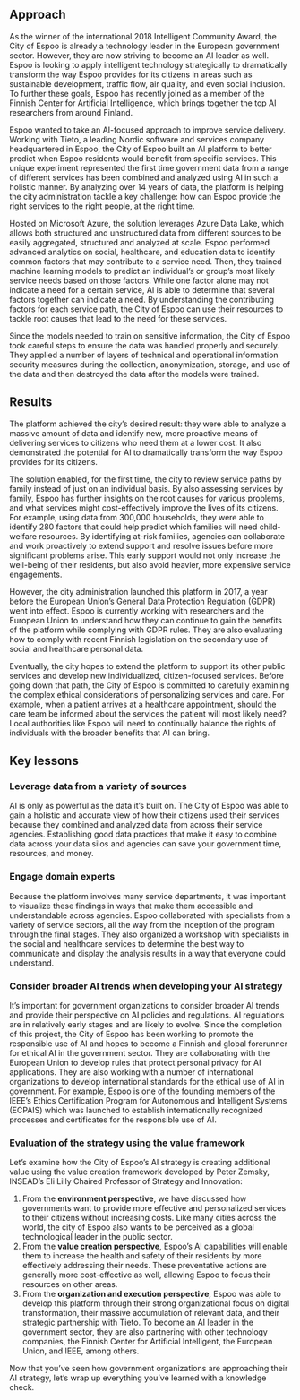 ## Approach

As the winner of the international 2018 Intelligent Community Award, the City of Espoo is already a technology leader in the European government sector. However, they are now striving to become an AI leader as well. Espoo is looking to apply intelligent technology strategically to dramatically transform the way Espoo provides for its citizens in areas such as sustainable development, traffic flow, air quality, and even social inclusion. To further these goals, Espoo has recently joined as a member of the Finnish Center for Artificial Intelligence, which brings together the top AI researchers from around Finland.

Espoo wanted to take an AI-focused approach to improve service delivery. Working with Tieto, a leading Nordic software and services company headquartered in Espoo, the City of Espoo built an AI platform to better predict when Espoo residents would benefit from specific services. This unique experiment represented the first time government data from a range of different services has been combined and analyzed using AI in such a holistic manner. By analyzing over 14 years of data, the platform is helping the city administration tackle a key challenge: how can Espoo provide the right services to the right people, at the right time.

Hosted on Microsoft Azure, the solution leverages Azure Data Lake, which allows both structured and unstructured data from different sources to be easily aggregated, structured and analyzed at scale. Espoo performed advanced analytics on social, healthcare, and education data to identify common factors that may contribute to a service need. Then, they trained machine learning models to predict an individual’s or group’s most likely service needs based on those factors. While one factor alone may not indicate a need for a certain service, AI is able to determine that several factors together can indicate a need. By understanding the contributing factors for each service path, the City of Espoo can use their resources to tackle root causes that lead to the need for these services.

Since the models needed to train on sensitive information, the City of Espoo took careful steps to ensure the data was handled properly and securely. They applied a number of layers of technical and operational information security measures during the collection, anonymization, storage, and use of the data and then destroyed the data after the models were trained.

## Results

The platform achieved the city’s desired result: they were able to analyze a massive amount of data and identify new, more proactive means of delivering services to citizens who need them at a lower cost. It also demonstrated the potential for AI to dramatically transform the way Espoo provides for its citizens.

The solution enabled, for the first time, the city to review service paths by family instead of just on an individual basis. By also assessing services by family, Espoo has further insights on the root causes for various problems, and what services might cost-effectively improve the lives of its citizens. For example, using data from 300,000 households, they were able to identify 280 factors that could help predict which families will need child-welfare resources. By identifying at-risk families, agencies can collaborate and work proactively to extend support and resolve issues before more significant problems arise. This early support would not only increase the well-being of their residents, but also avoid heavier, more expensive service engagements.

However, the city administration launched this platform in 2017, a year before the European Union’s General Data Protection Regulation (GDPR) went into effect. Espoo is currently working with researchers and the European Union to understand how they can continue to gain the benefits of the platform while complying with GDPR rules. They are also evaluating how to comply with recent Finnish legislation on the secondary use of social and healthcare personal data.

Eventually, the city hopes to extend the platform to support its other public services and develop new individualized, citizen-focused services. Before going down that path, the City of Espoo is committed to carefully examining the complex ethical considerations of personalizing services and care. For example, when a patient arrives at a healthcare appointment, should the care team be informed about the services the patient will most likely need? Local authorities like Espoo will need to continually balance the rights of individuals with the broader benefits that AI can bring.

## Key lessons

### Leverage data from a variety of sources

AI is only as powerful as the data it’s built on. The City of Espoo was able to gain a holistic and accurate view of how their citizens used their services because they combined and analyzed data from across their service agencies. Establishing good data practices that make it easy to combine data across your data silos and agencies can save your government time, resources, and money.

### Engage domain experts

Because the platform involves many service departments, it was important to visualize these findings in ways that make them accessible and understandable across agencies. Espoo collaborated with specialists from a variety of service sectors, all the way from the inception of the program through the final stages. They also organized a workshop with specialists in the social and healthcare services to determine the best way to communicate and display the analysis results in a way that everyone could understand.

### Consider broader AI trends when developing your AI strategy

It’s important for government organizations to consider broader AI trends and provide their perspective on AI policies and regulations. AI regulations are in relatively early stages and are likely to evolve. Since the completion of this project, the City of Espoo has been working to promote the responsible use of AI and hopes to become a Finnish and global forerunner for ethical AI in the government sector. They are collaborating with the European Union to develop rules that protect personal privacy for AI applications. They are also working with a number of international organizations to develop international standards for the ethical use of AI in government. For example, Espoo is one of the founding members of the IEEE’s Ethics Certification Program for Autonomous and Intelligent Systems (ECPAIS) which was launched to establish internationally recognized processes and certificates for the responsible use of AI.

### Evaluation of the strategy using the value framework

Let’s examine how the City of Espoo’s AI strategy is creating additional value using the value creation framework developed by Peter Zemsky, INSEAD’s Eli Lilly Chaired Professor of Strategy and Innovation:

1. From the **environment perspective**, we have discussed how governments want to provide more effective and personalized services to their citizens without increasing costs. Like many cities across the world, the city of Espoo also wants to be perceived as a global technological leader in the public sector.
2. From the **value creation perspective**, Espoo’s AI capabilities will enable them to increase the health and safety of their residents by more effectively addressing their needs. These preventative actions are generally more cost-effective as well, allowing Espoo to focus their resources on other areas.
3. From the **organization and execution perspective**, Espoo was able to develop this platform through their strong organizational focus on digital transformation, their massive accumulation of relevant data, and their strategic partnership with Tieto. To become an AI leader in the government sector, they are also partnering with other technology companies, the Finnish Center for Artificial Intelligent, the European Union, and IEEE, among others.

Now that you’ve seen how government organizations are approaching their AI strategy, let’s wrap up everything you’ve learned with a knowledge check.